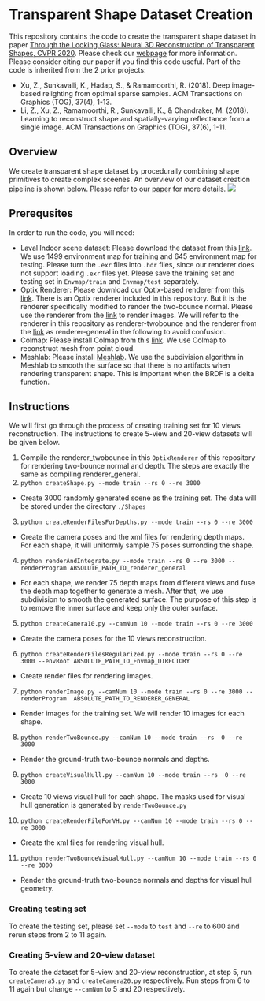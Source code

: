 # Transparent Shape Dataset Creation

This repository contains the code to create the transparent shape dataset in paper [Through the Looking Glass: Neural 3D Reconstruction of Transparent Shapes, CVPR 2020](http://cseweb.ucsd.edu/~viscomp/projects/CVPR20Transparent/). Please check our [webpage](http://cseweb.ucsd.edu/~viscomp/projects/CVPR20Transparent/) for more information. Please consider citing our paper if you find this code useful. Part of the code is inherited from the 2 prior projects:
* Xu, Z., Sunkavalli, K., Hadap, S., & Ramamoorthi, R. (2018). Deep image-based relighting from optimal sparse samples. ACM Transactions on Graphics (TOG), 37(4), 1-13.
* Li, Z., Xu, Z., Ramamoorthi, R., Sunkavalli, K., & Chandraker, M. (2018). Learning to reconstruct shape and spatially-varying reflectance from a single image. ACM Transactions on Graphics (TOG), 37(6), 1-11.

## Overview 
We create transparent shape dataset by procedurally combining shape primitives to create complex sceenes. An overview of our dataset creation pipeline is shown below. Please refer to our [paper](https://arxiv.org/abs/2004.10904) for more details. 
![](http://cseweb.ucsd.edu/~viscomp/projects/CVPR20Transparent/github/dataset.png)

## Prerequsites 
In order to run the code, you will need:
* Laval Indoor scene dataset: Please download the dataset from this [link](http://indoor.hdrdb.com/). We use 1499 environment map for training and 645 environment map for testing. Please turn the `.exr` files into `.hdr` files, since our renderer does not support loading `.exr` files yet. Please save the training set and testing set in `Envmap/train` and `Envmap/test` separately.
* Optix Renderer: Please download our Optix-based renderer from this [link](https://github.com/lzqsd/OptixRenderer). There is an Optix renderer included in this repository. But it is the renderer specifically modified to render the two-bounce normal. Please use the renderer from the [link](https://github.com/lzqsd/OptixRenderer) to render images. We will refer to the renderer in this repository as renderer-twobounce and the renderer from the [link](https://github.com/lzqsd/OptixRenderer) as renderer-general in the following to avoid confusion. 
* Colmap: Please install Colmap from this [link](https://colmap.github.io/). We use Colmap to reconstruct mesh from point cloud. 
* Meshlab: Please install [Meshlab](https://www.meshlab.net/). We use the subdivision algorithm in Meshlab to smooth the surface so that there is no artifacts when rendering transparent shape. This is important when the BRDF is a delta function. 

## Instructions 
We will first go through the process of creating training set for 10 views reconstruction. The instructions to create 5-view and 20-view datasets will be given below. 
1. Compile the renderer_twobounce in this `OptixRenderer` of this repository for rendering two-bounce normal and depth. The steps are exactly the same as compiling  renderer_general.
2. `python createShape.py --mode train --rs 0 --re 3000`
  * Create 3000 randomly generated scene as the training set. The data will be stored under the directory `./Shapes`
3. `python createRenderFilesForDepths.py --mode train --rs 0 --re 3000`
  * Create the camera poses and the xml files for rendering depth maps. For each shape, it will uniformly sample 75 poses surronding the shape. 
4. `python renderAndIntegrate.py --mode train --rs 0 --re 3000 --renderProgram ABSOLUTE_PATH_TO_renderer_general`
  * For each shape, we render 75 depth maps from different views and fuse the depth map together to generate a mesh. After that, we use subdivision to smooth the generated surface. The purpose of this step is to remove the inner surface and keep only the outer surface. 
5. `python createCamera10.py --camNum 10 --mode train --rs 0 --re 3000`
  * Create the camera poses for the 10 views reconstruction. 
6. `python createRenderFilesRegularized.py --mode train --rs 0 --re 3000 --envRoot ABSOLUTE_PATH_TO_Envmap_DIRECTORY`
  * Create render files for rendering images.
7. `python renderImage.py --camNum 10 --mode train --rs 0 --re 3000 --renderProgram  ABSOLUTE_PATH_TO_RENDERER_GENERAL`
  * Render images for the training set. We will render 10 images for each shape. 
8. `python renderTwoBounce.py --camNum 10 --mode train --rs  0 --re 3000`
  * Render the ground-truth two-bounce normals and depths. 
9. `python createVisualHull.py --camNum 10 --mode train --rs  0 --re 3000`
  * Create 10 views visual hull for each shape. The masks used for visual hull generation is generated by `renderTwoBounce.py`
10. `python createRenderFileForVH.py --camNum 10 --mode train --rs 0 --re 3000`
  * Create the xml files for rendering visual hull. 
11. `python renderTwoBounceVisualHull.py --camNum 10 --mode train --rs 0 --re 3000`
  * Render the ground-truth two-bounce normals and depths for visual hull geometry. 

### Creating testing set
To create the testing set, please set `--mode` to `test` and `--re` to 600 and rerun steps from 2 to 11  again.

### Creating 5-view and 20-view dataset
To create the dataset for 5-view and 20-view reconstruction, at step 5, run `createCamera5.py` and `createCamera20.py` respectively. Run steps from 6 to 11 again but change `--camNum` to 5 and 20 respectively. 
